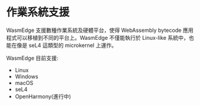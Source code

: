 # 作業系統支援

WasmEdge 支援數種作業系統及硬體平台，使得 WebAssembly bytecode 應用程式可以移植到不同的平台上。WasmEdge 
不僅能執行於 Linux-like 系統中，也能在像是 seL4 這類型的 microkernel 上運作。 

WasmEdge 目前支援:

* Linux
* Windows
* macOS
* seL4
* OpenHarmony(進行中)

